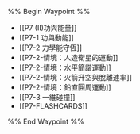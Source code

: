 %% Begin Waypoint %%
- [[P7 (II)功與能量]]
- [[P7-1 功與動能]]
- [[P7-2 力學能守恆]]
- [[P7-2-情境：人造衛星的運動]]
- [[P7-2-情境：水平簡諧運動]]
- [[P7-2-情境：火箭升空與脫離速率]]
- [[P7-2-情境：鉛直圓周運動]]
- [[P7-3 一維碰撞]]
- [[P7-FLASHCARDS]]

%% End Waypoint %%